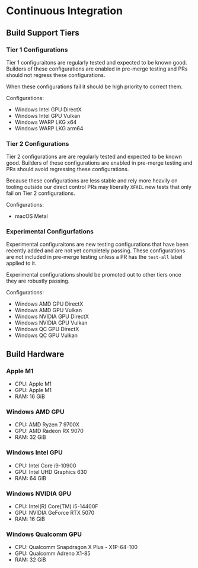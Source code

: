 # Continuous Integration

## Build Support Tiers

### Tier 1 Configurations

Tier 1 configuraitons are regularly tested and expected to be known good.
Builders of these configurations are enabled in pre-merge testing and PRs should
not regress these configurations.

When these configurations fail it should be high priority to correct them.

Configurations:
* Windows Intel GPU DirectX
* Windows Intel GPU Vulkan
* Windows WARP LKG x64
* Windows WARP LKG arm64

### Tier 2 Configurations

Tier 2 configurations are are regularly tested and expected to be known good.
Builders of these configurations are enabled in pre-merge testing and PRs should
avoid regressing these configurations.

Because these configurations are less stable and rely more heavily on tooling
outside our direct control PRs may liberally `XFAIL` new tests that only fail on
Tier 2 configurations.

Configurations:
* macOS Metal

### Experimental Configurfations

Experimental configuraitons are new testing configurations that have been
recently added and are not yet completely passing. These configurations are not
included in pre-merge testing unless a PR has the `test-all` label applied to
it.

Experimental configurations should be promoted out to other tiers once they are
robustly passing.

Configurations:
* Windows AMD GPU DirectX
* Windows AMD GPU Vulkan
* Windows NVIDIA GPU DirectX
* Windows NVIDIA GPU Vulkan
* Windows QC GPU DirectX
* Windows QC GPU Vulkan

## Build Hardware

### Apple M1

* CPU: Apple M1
* GPU: Apple M1
* RAM: 16 GiB

### Windows AMD GPU

* CPU: AMD Ryzen 7 9700X
* GPU: AMD Radeon RX 9070
* RAM: 32 GiB

### Windows Intel GPU

* CPU: Intel Core i9-10900
* GPU: Intel UHD Graphics 630
* RAM: 64 GiB

### Windows NVIDIA GPU

* CPU: Intel(R) Core(TM) i5-14400F
* GPU: NVIDIA GeForce RTX 5070
* RAM: 16 GiB

### Windows Qualcomm GPU

* CPU: Qualcomm Snapdragon X Plus - X1P-64-100
* GPU: Qualcomm Adreno X1-85
* RAM: 32 GiB
